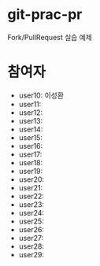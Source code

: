 # git-prac-pr
Fork/PullRequest 실습 예제

# 참여자

- user10: 이성환
- user11:
- user12:
- user13:
- user14:
- user15:
- user16:
- user17:
- user18:
- user19:
- user20:
- user21:
- user22:
- user23:
- user24:
- user25:
- user26:
- user27:
- user28:
- user29:
